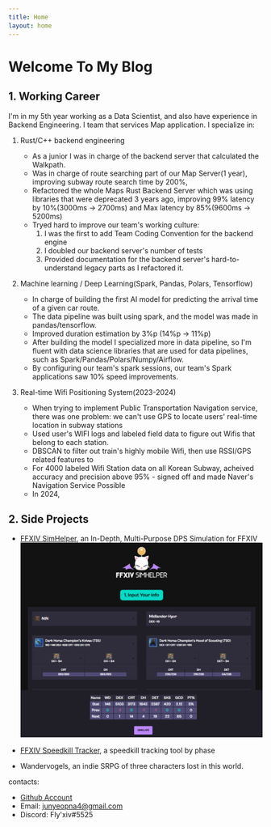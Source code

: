 ```yaml
---
title: Home
layout: home
---
```


# Welcome To My Blog

## 1. Working Career

I'm in my 5th year working as a Data Scientist, and also have experience in Backend Engineering. I team that services Map application. I specialize in:

1. Rust/C++ backend engineering
   - As a junior I was in charge of the backend server that calculated the Walkpath.
   - Was in charge of route searching part of our Map Server(1 year), improving subway route search time by 200%,
   - Refactored the whole Maps Rust Backend Server which was using libraries that were deprecated 3 years ago, improving 99% latency by 10%(3000ms -> 2700ms) and Max latency by 85%(9600ms -> 5200ms)
   - Tryed hard to improve our team's working culture:
     1. I was the first to add Team Coding Convention for the backend engine
     2. I doubled our backend server's number of tests
     3. Provided documentation for the backend server's hard-to-understand legacy parts as I refactored it.
2. Machine learning / Deep Learning(Spark, Pandas, Polars, Tensorflow)

   - In charge of building the first AI model for predicting the arrival time of a given car route.
   - The data pipeline was built using spark, and the model was made in pandas/tensorflow.
   - Improved duration estimation by 3%p (14%p -> 11%p)
   - After building the model I specialized more in data pipeline, so I'm fluent with data science libraries that are used for data pipelines, such as Spark/Pandas/Polars/Numpy/Airflow.
   - By configuring our team's spark sessions, our team's Spark applications saw 10% speed improvements.

3. Real-time Wifi Positioning System(2023-2024)
   - When trying to implement Public Transportation Navigation service, there was one problem: we can't use GPS to locate users' real-time location in subway stations
   - Used user's WIFI logs and labeled field data to figure out Wifis that belong to each station.
   - DBSCAN to filter out train's highly mobile Wifi, then use RSSI/GPS related features to
   - For 4000 labeled Wifi Station data on all Korean Subway, acheived accuracy and precision above 95% - signed off and made Naver's Navigation Service Possible
   - In 2024,

## 2. Side Projects

- [FFXIV SimHelper](./docs/ffxivsimhelperen/index.md), an In-Depth, Multi-Purpose DPS Simulation for FFXIV
  ![simhelper](images/ffxivsimhelper1.png)

- [FFXIV Speedkill Tracker](./docs/personalstudy/ffxivspeedkilltrackerrefactor.md), a speedkill tracking tool by phase
- Wandervogels, an indie SRPG of three characters lost in this world.

contacts:

- [Github Account](https://github.com/flyxiv)
- Email: junyeopna4@gmail.com
- Discord: Fly'xiv#5525
